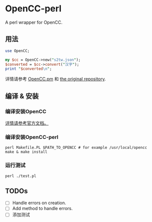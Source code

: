 # OpenCC-perl

A perl wrapper for OpenCC.

## 用法

```perl
use OpenCC;

my $cc = OpenCC->new("s2tw.json");
$converted = $cc->convert("汉字");
print "$converted\n";
```

详情请参考 [OpenCC.pm](OpenCC.pm) 和 [the original repository](https://github.com/BYVoid/OpenCC).

## 编译 & 安装

### 编译安装OpenCC

[详情请参考官方文档。](https://github.com/BYVoid/OpenCC)

### 编译安装OpenCC-perl

```shell
perl Makefile.PL $PATH_TO_OPENCC # for example /usr/local/opencc
make & make install
```

### 运行测试

```shell
perl ./test.pl
```

## TODOs

- [ ] Handle errors on creation.
- [ ] Add method to handle errors.
- [ ] 添加测试
